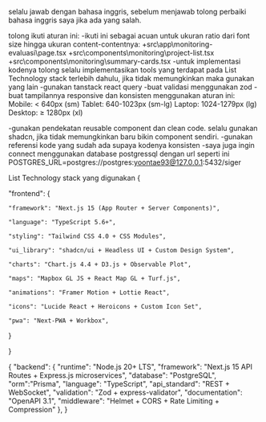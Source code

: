 
selalu jawab dengan bahasa inggris, sebelum menjawab tolong perbaiki bahasa inggris saya jika ada yang salah.

tolong ikuti aturan ini:
-ikuti ini sebagai acuan untuk ukuran ratio dari font size hingga ukuran content-contentnya:
	+src\app\monitoring-evaluasi\page.tsx
	+src\components\monitoring\project-list.tsx
	+src\components\monitoring\summary-cards.tsx
-untuk implementasi kodenya tolong selalu implementasikan tools yang terdapat pada List Technology stack terlebih dahulu, jika tidak memungkinkan maka gunakan yang lain
-gunakan tanstack react query 
-buat validasi menggunakan zod
-buat tampilannya responsive dan konsisten menggunakan aturan ini:
Mobile:    < 640px   (sm)
Tablet:    640-1023px (sm-lg)
Laptop:    1024-1279px (lg)
Desktop:   ≥ 1280px (xl)

-gunakan pendekatan reusable component dan clean code. selalu gunakan shadcn, jika tidak memungkinkan baru bikin component sendiri.
-gunakan referensi kode yang sudah ada supaya kodenya konsisten
-saya juga ingin connect menggunakan database postgressql dengan url seperti ini POSTGRES_URL=postgres://postgres:yoontae93@127.0.0.1:5432/siger



 

List Technology stack yang digunakan
{

  "frontend": {

    "framework": "Next.js 15 (App Router + Server Components)",

    "language": "TypeScript 5.6+",

    "styling": "Tailwind CSS 4.0 + CSS Modules",

    "ui_library": "shadcn/ui + Headless UI + Custom Design System",

    "charts": "Chart.js 4.4 + D3.js + Observable Plot",

    "maps": "Mapbox GL JS + React Map GL + Turf.js",

    "animations": "Framer Motion + Lottie React",

    "icons": "Lucide React + Heroicons + Custom Icon Set",

    "pwa": "Next-PWA + Workbox",

  }

}
 
{
  "backend": {
    "runtime": "Node.js 20+ LTS",
    "framework": "Next.js 15 API Routes + Express.js microservices",
    "database": "PostgreSQL",
    "orm":"Prisma",
    "language": "TypeScript",
    "api_standard": "REST + WebSocket",
    "validation": "Zod + express-validator",
    "documentation": "OpenAPI 3.1",
    "middleware": "Helmet + CORS + Rate Limiting + Compression"
  },
}
 